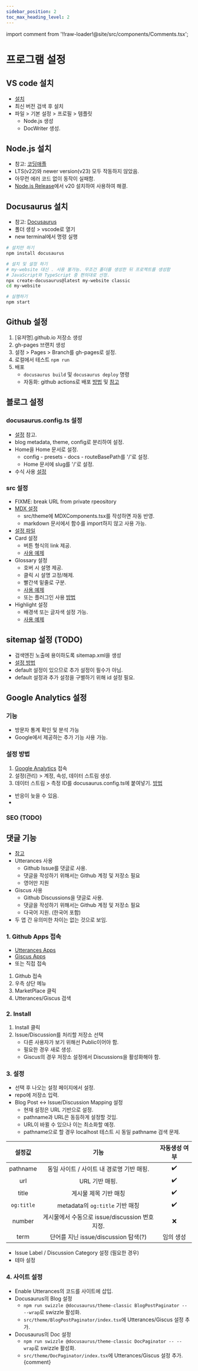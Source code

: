 ```yaml
---
sidebar_position: 2
toc_max_heading_level: 2
---
```

import comment from '!!raw-loader!@site/src/components/Comments.tsx';

# 프로그램 설정
## VS code 설치
* [설치](https://code.visualstudio.com/download)
* 최신 버전 검색 후 설치
* 파일 > 기본 설정 > 프로필 > 템플릿
	* Node.js 생성
	* DocWriter 생성.
## Node.js 설치
* 참고: [코딩애플](https://codingapple.com/unit/react1-install-create-react-app-npx/)
* LTS(v22)와 newer version(v23) 모두 작동하지 않았음.
* 아무런 에러 코드 없이 동작이 실패함.
* [Node.js Release](https://nodejs.org/en/about/previous-releases)에서 v20 설치하여 사용하여 해결.
## Docusaurus 설치
* 참고: [Docusaurus](https://docusaurus.io/docs)
* 폴더 생성 > vscode로 열기
* new terminal에서 명령 실행
```bash
# 설치만 하기
npm install docusaurus
```
```bash
# 설치 및 설정 하기
# my-website 대신 . 사용 불가능. 무조건 폴더를 생성한 뒤 프로젝트를 생성함
# JavaScript와 TypeScript 중 편의대로 선정.
npx create-docusaurus@latest my-website classic
cd my-website
```
```bash
# 실행하기
npm start
```
## Github 설정
1. [유저명].github.io 저장소 생성
1. gh-pages 브랜치 생성
1. 설정 > Pages > Branch를 gh-pages로 설정.
1. 로컬에서 테스트 `npm run`
1. 배포
	* `docusaurus build` 및 `docusaurus deploy` 명령
	* 자동화: github actions로 배포 [방법](https://docusaurus.io/docs/deployment#triggering-deployment-with-github-actions) 및 [참고](https://github.com/4Tel/4Tel.github.io/blob/main/.github/workflows/deploy.yml)

## 블로그 설정
### docusaurus.config.ts 설정
* [설정](https://github.com/4Tel/4Tel.github.io/blob/main/docusaurus.config.ts) 참고.
* blog metadata, theme, config로 분리하여 설정.
* Home을 Home 문서로 설정.
	* config - presets - docs - routeBasePath를 '/'로 설정.
	* Home 문서에 slug를 '/'로 설정.
* 수식 사용 [설정](https://docusaurus.io/ko/docs/2.x/markdown-features/math-equations#configuration)
### src 설정
* FIXME: break URL from private rpeository
* [MDX 설정](https://github.com/4Tel/4Tel.github.io/blob/main/src/theme/MDXComponents.tsx)
	* src/theme에 MDXComponents.tsx를 작성하면 자동 반영.
	* markdown 문서에서 함수를 import하지 않고 사용 가능.
* [설정 파일](https://github.com/4Tel/4Tel.github.io/blob/main/src/components)
* Card 설정
	* 버튼 형식의 link 제공.
	* [사용 예제](/home/Ex/Custom/Card)
* Glossary 설정
	* 호버 시 설명 제공.
	* 클릭 시 설명 고정/해제.
	* 빨간색 밑줄로 구분.
	* [사용 예제](/home/Ex/Custom/Glossary)
	* 또는 플러그인 사용 [방법](https://github.com/grnet/docusaurus-terminology)
* Highlight 설정
	* 배경색 또는 글자색 설정 가능.
	* [사용 예제](/home/Ex/Custom/Highlight)

## sitemap 설정 (TODO)
* 검색엔진 노출에 용이하도록 sitemap.xml을 생성
* [설정 방법](https://docusaurus.io/docs/api/plugins/@docusaurus/plugin-sitemap)
* default 설정이 있으므로 추가 설정이 필수가 아님.
* default 설정과 추가 설정을 구별하기 위해 id 설정 필요.

## Google Analytics 설정
### 기능
* 방문자 통계 확인 및 분석 가능
* Google에서 제공하는 추가 기능 사용 가능.
### 설정 방법
1. [Google Analytics](https://analytics.google.com/) 접속
1. 설정(관리) > 계정, 속성, 데이터 스트림 생성.
1. 데이터 스트림 > 측정 ID를 docusaurus.config.ts에 붙여넣기. [방법](https://docusaurus.io/ko/docs/api/plugins/@docusaurus/plugin-google-gtag)
* 반응이 늦을 수 있음.
* <Glossary id="Google Analytics 연결 테스트 방법"/>
### SEO (TODO)

## 댓글 기능
* [참고](https://velog.io/@outstandingboy/Github-블로그에-댓글-기능-추가하기-ft.-Utterances)
* Utterances 사용
	* Github Issue를 댓글로 사용.
	* 댓글을 작성하기 위해서는 Github 계정 및 저장소 필요
	* 영어만 지원
* Giscus 사용
    * Github Discussions을 댓글로 사용.
	* 댓글을 작성하기 위해서는 Github 계정 및 저장소 필요
	* 다국어 지원. (한국어 포함)
* 두 앱 간 유의미한 차이는 없는 것으로 보임.
### 1. Github Apps 접속
* [Utterances Apps](https://github.com/apps/utterances)
* [Giscus Apps](https://github.com/apps/giscus)
* 또는 직접 접속
1. Github 접속
2. 우측 상단 메뉴
3. MarketPlace 클릭
4. Utterances/Giscus 검색
### 2. Install
1. Install 클릭
2. Issue/Discussion를 처리할 저장소 선택
   * 다른 사용자가 보기 위해선 Public이어야 함.
   * 필요한 경우 새로 생성.
   * Giscus의 경우 저장소 설정에서 Discussions을 활성화해야 함.
### 3. 설정
* 선택 후 나오는 설정 페이지에서 설정.
* repo에 저장소 입력.
* Blog Post \<-> Issue/Discussion Mapping 설정
  * 현재 설정은 URL 기반으로 설정.
  * pathname과 URL은 동등하게 설정할 것임.
  * URL이 바뀔 수 있으나 이는 최소화할 예정.
  * pathname으로 할 경우 localhost 테스트 시 동일 pathname 검색 문제.

설정값|기능|자동생성 여부
:-:|:-:|:-:
pathname|동일 사이트 / 사이트 내 경로명 기반 매핑.|:heavy_check_mark:
url|URL 기반 매핑.|:heavy_check_mark:
title|게시물 제목 기반 매칭|:heavy_check_mark:
`og:title`|metadata의 `og:title` 기반 매칭|:heavy_check_mark:
number|게시물에서 수동으로 issue/discussion 번호 지정.|:x:
term|단어를 지닌 issue/discussion 탐색(?)|임의 생성
* Issue Label / Discussion Category 설정 (필요한 경우)
* 테마 설정
### 4. 사이트 설정
* Enable Utterances의 코드를 사이트에 삽입.
* Docusaurus의 Blog 설정
  * `npm run swizzle @docusaurus/theme-classic BlogPostPaginator -- --wrap`로 swizzle 활성화.
  * `src/theme/BlogPostPaginator/index.tsx`에 Utterances/Giscus 설정 추가.
* Docusaurus의 Doc 설정
  * `npm run swizzle @docusaurus/theme-classic DocPaginator -- --wrap`로 swizzle 활성화.
  * `src/theme/DocPaginator/index.tsx`에 Utterances/Giscus 설정 추가.
<CodeBlock language="tsx" title="Comment.tsx">{comment}</CodeBlock>
